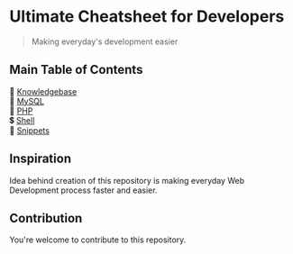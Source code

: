 # Ultimate Cheatsheet for Developers
> Making everyday's development easier

## Main Table of Contents

:brain: [Knowledgebase](knowledgebase/README.md)\
:open_file_folder: [MySQL](mysql/README.md)\
:symbols: [PHP](php/README.md)\
:heavy_dollar_sign: [Shell](shell/README.md)\
:robot: [Snippets](snippets/README.md)

## Inspiration

Idea behind creation of this repository is making everyday Web Development process faster and easier.

## Contribution

You're welcome to contribute to this repository.
